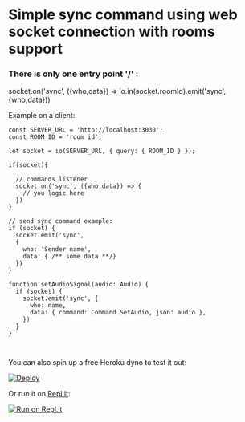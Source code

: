 # Simple sync command using web socket connection with rooms support

### There is only one entry point '/' :

socket.on('sync', ({who,data}) => io.in(socket.roomId).emit('sync',{who,data}))

Example on a client:
```
const SERVER_URL = 'http://localhost:3030';
const ROOM_ID = 'room id';

let socket = io(SERVER_URL, { query: { ROOM_ID } });

if(socket){

  // commands listener
  socket.on('sync', ({who,data}) => {
    // you logic here
  })
}

// send sync command example:
if (socket) {
  socket.emit('sync',
  {
    who: 'Sender name',
    data: { /** some data **/}
  })
}

function setAudioSignal(audio: Audio) {
  if (socket) {
    socket.emit('sync', {
      who: name,
      data: { command: Command.SetAudio, json: audio },
    })
  }
}

    
```


You can also spin up a free Heroku dyno to test it out:

[![Deploy](https://www.herokucdn.com/deploy/button.png)](https://heroku.com/deploy?template=https://github.com/socketio/chat-example)

Or run it on [Repl.it](https://repl.it/):

[![Run on Repl.it](https://repl.it/badge/github/MrKolt01/simple-syncer)](https://repl.it/github/MrKolt01/simple-syncer)
